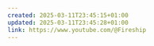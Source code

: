 ```yaml
---
created: 2025-03-11T23:45:15+01:00
updated: 2025-03-11T23:45:28+01:00
link: https://www.youtube.com/@Fireship
---
```

